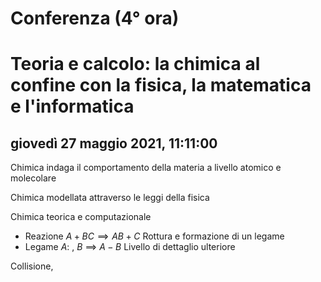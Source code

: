 # Conferenza (4° ora)
# Teoria e calcolo: la chimica al confine con la fisica, la matematica e l'informatica

## giovedì 27 maggio 2021, 11:11:00

Chimica indaga il comportamento della materia a livello atomico e molecolare

Chimica modellata attraverso le leggi della fisica

Chimica teorica e computazionale

* Reazione $A+BC \implies AB+C$
Rottura e formazione di un legame
* Legame
$A:$    , $B$ $\implies$  $A-B$
Livello di dettaglio ulteriore


Collisione, 
<!--stackedit_data:
eyJoaXN0b3J5IjpbLTEzMDQ5NjEwMjhdfQ==
-->